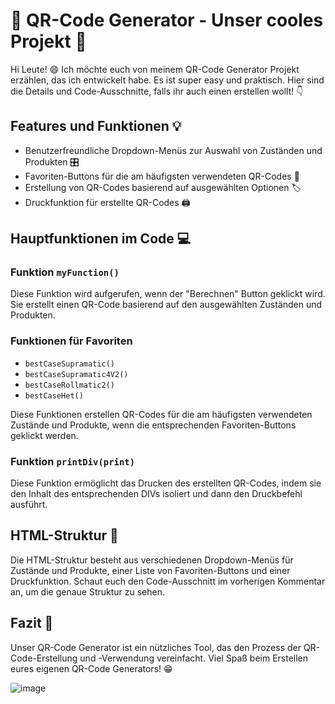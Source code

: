 # 🌟 QR-Code Generator - Unser cooles Projekt 🌟

Hi Leute! 😄 Ich möchte euch von meinem QR-Code Generator Projekt erzählen, das ich entwickelt habe. Es ist super easy und praktisch. Hier sind die Details und Code-Ausschnitte, falls ihr auch einen erstellen wollt! 👇

## Features und Funktionen 💡
- Benutzerfreundliche Dropdown-Menüs zur Auswahl von Zuständen und Produkten 🎛️
- Favoriten-Buttons für die am häufigsten verwendeten QR-Codes 🌠
- Erstellung von QR-Codes basierend auf ausgewählten Optionen 🏷️
- Druckfunktion für erstellte QR-Codes 🖨️

## Hauptfunktionen im Code 💻

### Funktion `myFunction()`
Diese Funktion wird aufgerufen, wenn der "Berechnen" Button geklickt wird. Sie erstellt einen QR-Code basierend auf den ausgewählten Zuständen und Produkten.

### Funktionen für Favoriten
- `bestCaseSupramatic()`
- `bestCaseSupramatic4V2()`
- `bestCaseRollmatic2()`
- `bestCaseHet()`

Diese Funktionen erstellen QR-Codes für die am häufigsten verwendeten Zustände und Produkte, wenn die entsprechenden Favoriten-Buttons geklickt werden.

### Funktion `printDiv(print)`
Diese Funktion ermöglicht das Drucken des erstellten QR-Codes, indem sie den Inhalt des entsprechenden DIVs isoliert und dann den Druckbefehl ausführt.

## HTML-Struktur 📄
Die HTML-Struktur besteht aus verschiedenen Dropdown-Menüs für Zustände und Produkte, einer Liste von Favoriten-Buttons und einer Druckfunktion. Schaut euch den Code-Ausschnitt im vorherigen Kommentar an, um die genaue Struktur zu sehen.

## Fazit 🎉
Unser QR-Code Generator ist ein nützliches Tool, das den Prozess der QR-Code-Erstellung und -Verwendung vereinfacht. Viel Spaß beim Erstellen eures eigenen QR-Code Generators! 😁

![image](https://user-images.githubusercontent.com/28901069/180406053-c7806707-84e4-4664-85f9-4200afb843fa.png)
